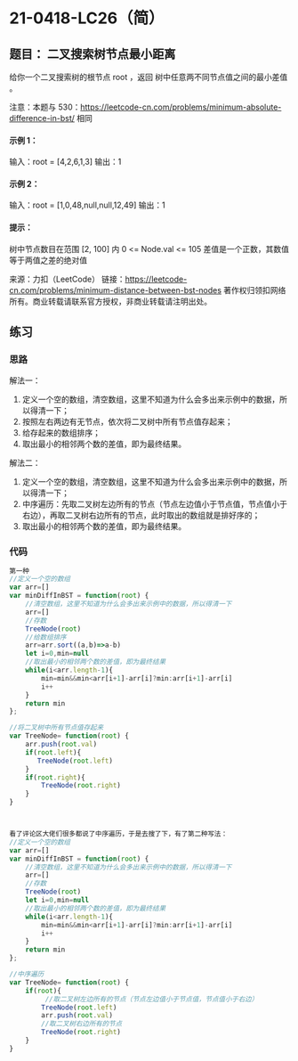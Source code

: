 # 21-0418-LC26（简）

## 题目： 二叉搜索树节点最小距离

给你一个二叉搜索树的根节点 root ，返回 树中任意两不同节点值之间的最小差值 。

注意：本题与 530：https://leetcode-cn.com/problems/minimum-absolute-difference-in-bst/ 相同

 

#### 示例 1：

输入：root = [4,2,6,1,3]
输出：1

#### 示例 2：


输入：root = [1,0,48,null,null,12,49]
输出：1

#### 提示：

树中节点数目在范围 [2, 100] 内
0 <= Node.val <= 105
差值是一个正数，其数值等于两值之差的绝对值

来源：力扣（LeetCode）
链接：https://leetcode-cn.com/problems/minimum-distance-between-bst-nodes
著作权归领扣网络所有。商业转载请联系官方授权，非商业转载请注明出处。



## 练习

### 思路

解法一：

1. 定义一个空的数组，清空数组，这里不知道为什么会多出来示例中的数据，所以得清一下；
2. 按照左右两边有无节点，依次将二叉树中所有节点值存起来；
3. 给存起来的数组排序；
4. 取出最小的相邻两个数的差值，即为最终结果。



解法二：

1. 定义一个空的数组，清空数组，这里不知道为什么会多出来示例中的数据，所以得清一下；
2. 中序遍历：先取二叉树左边所有的节点（节点左边值小于节点值，节点值小于右边），再取二叉树右边所有的节点，此时取出的数组就是排好序的；
3. 取出最小的相邻两个数的差值，即为最终结果。

### 代码

```js
第一种
//定义一个空的数组
var arr=[]
var minDiffInBST = function(root) {
    //清空数组，这里不知道为什么会多出来示例中的数据，所以得清一下
    arr=[]
    //存数
    TreeNode(root)
    //给数组排序
    arr=arr.sort((a,b)=>a-b)
    let i=0,min=null
    //取出最小的相邻两个数的差值，即为最终结果
    while(i<arr.length-1){
        min=min&&min<arr[i+1]-arr[i]?min:arr[i+1]-arr[i]
        i++
    }
    return min
};

//将二叉树中所有节点值存起来
var TreeNode= function(root) {
    arr.push(root.val)
    if(root.left){
       TreeNode(root.left)
    }
    if(root.right){
        TreeNode(root.right)
    }
}



看了评论区大佬们很多都说了中序遍历，于是去搜了下，有了第二种写法：
//定义一个空的数组
var arr=[]
var minDiffInBST = function(root) {
    //清空数组，这里不知道为什么会多出来示例中的数据，所以得清一下
    arr=[]
    //存数
    TreeNode(root)
    let i=0,min=null
    //取出最小的相邻两个数的差值，即为最终结果
    while(i<arr.length-1){
        min=min&&min<arr[i+1]-arr[i]?min:arr[i+1]-arr[i]
        i++
    }
    return min
};

//中序遍历
var TreeNode= function(root) {
    if(root){
         //取二叉树左边所有的节点（节点左边值小于节点值，节点值小于右边）
        TreeNode(root.left)
        arr.push(root.val)
        //取二叉树右边所有的节点
        TreeNode(root.right)
    }
}
```

